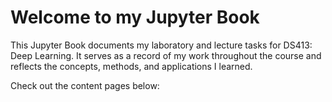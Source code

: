 # Welcome to my Jupyter Book

This Jupyter Book documents my laboratory and lecture tasks for DS413: Deep Learning. It serves as a record of my work throughout the course and reflects the concepts, methods, and applications I learned.

Check out the content pages below:

```{tableofcontents}
```
